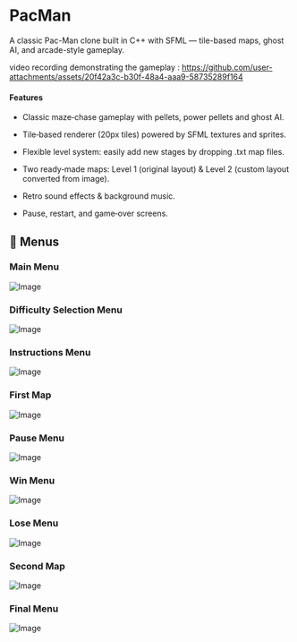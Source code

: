 # PacMan
A classic Pac-Man clone built in C++ with SFML — tile-based maps, ghost AI, and arcade-style gameplay.

video recording demonstrating the gameplay : https://github.com/user-attachments/assets/20f42a3c-b30f-48a4-aaa9-58735289f164


#### Features

 - Classic maze‑chase gameplay with pellets, power pellets and ghost AI.

 - Tile‑based renderer (20px tiles) powered by SFML textures and sprites.

 - Flexible level system: easily add new stages by dropping .txt map files.

 - Two ready‑made maps: Level 1 (original layout) & Level 2 (custom layout converted from image).

 - Retro sound effects & background music.

 - Pause, restart, and game‑over screens.


## 📸 Menus

### Main Menu

![Image](https://github.com/user-attachments/assets/69f28230-9a6a-4af0-88e8-c5b57571d2df)

### Difficulty Selection Menu

![Image](https://github.com/user-attachments/assets/21ecab3c-1708-4221-9a0d-3d73be3b7570)

### Instructions Menu

![Image](https://github.com/user-attachments/assets/d8fd9d7a-2342-4f52-9e29-9aae24b4dd39)

### First Map

![Image](https://github.com/user-attachments/assets/681c3f63-931a-4e4c-9b31-fc5520c2f160)

### Pause Menu

![Image](https://github.com/user-attachments/assets/fd1b3fb6-dd41-486b-8c75-61830b6be158)

### Win Menu

![Image](https://github.com/user-attachments/assets/0ee55585-35ff-4eb8-96ad-1722c0f7f766)

### Lose Menu

![Image](https://github.com/user-attachments/assets/3a538ab7-b89f-4a32-9c71-b0f35bd76c88)

### Second Map

![Image](https://github.com/user-attachments/assets/d948b194-0bec-49d2-8d58-4f1d069beca6)

### Final Menu

![Image](https://github.com/user-attachments/assets/8f4ca657-e851-4242-ba5b-39e3f664aa21)
